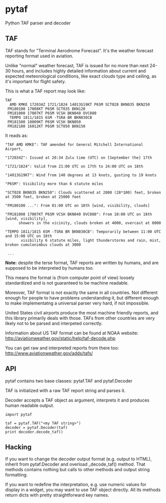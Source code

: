 pytaf
=====

Python TAF parser and decoder

TAF 
---

TAF stands for "Terminal Aerodrome Forecast". It's the weather 
forecast reporting format used in aviation.

Unlike "normal" weather forecast, TAF is issued for no more than
next 24-30 hours, and includes highly detailed information about
current and expected meteorological conditions, like exact
clouds type and ceiling, as it's important for flight safety.

This is what a TAF report may look like:

    TAF 
      AMD KMKE 172034Z 1721/1824 14013G19KT P6SM SCT028 BKN035 BKN250 
     FM180100 17008KT P6SM SCT035 BKN120 
     FM181000 17007KT P6SM VCSH BKN040 OVC080 
      TEMPO 1811/1815 6SM -TSRA BR BKN030CB 
     FM181500 18009KT P6SM VCSH BKN050 
     FM182100 16012KT P6SM SCT050 BKN150

It reads as:

    "TAF AMD KMKE": TAF amended for General Mitchell International Airport,

    "172034Z": Issued at 20:34 Zulu time (UTC) on [September the] 17th

    "1721/1824": Valid from 21:00 UTC on 17th to 24:00 UTC on 18th

    "14013G19KT": Wind from 140 degrees at 13 knots, gusting to 19 knots

    "P6SM": Visibility more than 6 statute miles

    "SCT028 BKN035 BKN250": Clouds scattered at 2800 (28*100) feet, broken at 3500 feet, broken at 25000 feet

    "FM180100 ...": From 01:00 UTC on 18th [wind, visibility, clouds]

    "FM181000 17007KT P6SM VCSH BKN040 OVC080": From 10:00 UTC on 18th [wind, visibility], 
          showers in the vicinity, clouds broken at 4000, overcast at 8000

    "TEMPO 1811/1815 6SM -TSRA BR BKN030CB": Temporarily between 11:00 UTC and 15:00 UTC on 18th
           visibility 6 statute miles, light thunderstorms and rain, mist, broken cumulonimbus clouds at 3000 

     ...

**Note:** despite the terse format, TAF reports are
written by humans, and are supposed to be interpreted by humans too.

This means the format is (from computer point of view) loosely
standardized and is not guaranteed to be machine readable.

Moreover, TAF format is not exactly the same in all countries.
Not different enough for people to have problems understanding it,
but different enough to make implementatng a universal parser
very hard, if not impossible.

United States civil airports produce the most machine friendly reports,
and this library primarily deals with those. TAFs from other countries
are very likely not to be parsed and interpeted correctly.

Information about US TAF format can be found at NOAA website:
http://aviationweather.gov/static/help/taf-decode.php

You can get raw and interpreted reports from there too:
http://www.aviationweather.gov/adds/tafs/


API
---

pytaf contains two base classes: pytaf.TAF and pytaf.Decoder

TAF is initialized with a raw TAF report string and parses it.

Decoder accepts a TAF object as argument, interprets it and produces human readable
output.

    import pytaf

    taf = pytaf.TAF("<my TAF string>")
    decoder = pytaf.Decoder(taf)
    print decoder.decode_taf()


Hacking
-------

If you want to change the decoder output format (e.g. output to HTML),
inherit from pytaf.Decoder and overload _decode_taf() method.
That methods contains nothing but calls to other methods and output
string formatting.

If you want to redefine the interpretation, e.g. use numeric values
for display in a widget, you may want to use TAF object directly.
All its methods return dicts with pretty straightforward key names.
